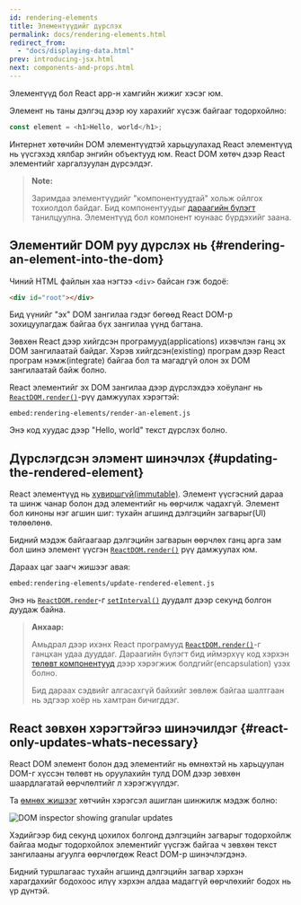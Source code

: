 ```yaml
---
id: rendering-elements
title: Элементүүдийг дүрслэх
permalink: docs/rendering-elements.html
redirect_from:
  - "docs/displaying-data.html"
prev: introducing-jsx.html
next: components-and-props.html
---
```


Элементүүд бол React app-н хамгийн жижиг хэсэг юм.

Элемент нь таны дэлгэц дээр юу харахийг хүсэж байгааг тодорхойлно:

```js
const element = <h1>Hello, world</h1>;
```

Интернет хөтөчийн DOM элементүүдтэй харьцуулахад React элементүүд нь үүсгэхэд хялбар энгийн объектууд юм. React DOM хөтөч дээр React элементийг харгалзуулан дүрсэлдэг.

>**Note:**
>
> Заримдаа элементүүдийг "компонентуудтай" хольж ойлгох тохиолдол байдаг. Бид компонентуудыг [дараагийн бүлэгт](/docs/components-and-props.html) танилцуулна. Элементүүд бол компонент юунаас бүрдэхийг заана.

## Элементийг DOM руу дүрслэх нь {#rendering-an-element-into-the-dom}

Чиний HTML файлын хаа нэгтээ `<div>` байсан гэж бодоё:

```html
<div id="root"></div>
```

Бид үүнийг "эх" DOM зангилаа гэдэг бөгөөд React DOM-р зохицуулагдаж байгаа бүх зангилаа үүнд багтана.

Зөвхөн React дээр хийгдсэн програмууд(applications) ихэвчлэн ганц эх DOM зангилаатай байдаг. Хэрэв хийгдсэн(existing) програм дээр React програм нэмж(integrate) байгаа бол та магадгүй олон эх DOM зангилаатай байж болно.

React элементийг эх DOM зангилаа дээр дүрслэхдээ хоёуланг нь [`ReactDOM.render()`](/docs/react-dom.html#render)-рүү дамжуулах хэрэгтэй:

`embed:rendering-elements/render-an-element.js`

[](codepen://rendering-elements/render-an-element)

Энэ код хуудас дээр "Hello, world" текст дүрслэх болно.

## Дүрслэгдсэн элэмент шинэчлэх {#updating-the-rendered-element}

React элементүүд нь [хувиршгүй(immutable)](https://en.wikipedia.org/wiki/Immutable_object). Элемент үүсгэсний дараа та шинж чанар болон дэд элементийг нь өөрчилж чадахгүй. Элемент бол киноны нэг агшин шиг: тухайн агшинд дэлгэцийн загварыг(UI) төлөөлөнө.

Бидний мэдэж байгаагаар дэлгэцийн загварын өөрчлөх ганц арга зам бол шинэ элемент үүсгэн [`ReactDOM.render()`](/docs/react-dom.html#render) рүү дамжуулах юм.

Дараах цаг заагч жишээг авая:

`embed:rendering-elements/update-rendered-element.js`

[](codepen://rendering-elements/update-rendered-element)

Энэ нь [`ReactDOM.render`](/docs/react-dom.html#render)-г [`setInterval()`](https://developer.mozilla.org/en-US/docs/Web/API/WindowTimers/setInterval) дуудалт дээр секунд болгон дуудаж байна.

>**Анхаар:**
>
>Амьдрал дээр ихэнх React програмууд [`ReactDOM.render()`](/docs/react-dom.html#render)-г ганцхан удаа дууддаг. Дараагийн бүлэгт бид иймэрхүү код хэрхэн [төлөвт компонентууд](/docs/state-and-lifecycle.html) дээр хэрэгжиж болдгийг(encapsulation) үзэх болно.
>
>Бид дараах сэдвийг алгасахгүй байхийг зөвлөж байгаа шалтгаан нь эдгээр хоёр нь хамтран бичигддэг.

## React зөвхөн хэрэгтэйгээ шинэчилдэг {#react-only-updates-whats-necessary}

React DOM элемент болон дэд элементийг нь өмнөхтэй нь харьцуулан DOM-г хүссэн төлөвт нь оруулахийн тулд DOM дээр зөвхөн шаардлагатай өөрчлөлтийг л хэрэгжүүлдэг.

Та [өмнөх жишээг](codepen://rendering-elements/update-rendered-element) хөтчийн хэрэгсэл ашиглан шинжилж мэдэж болно:

![DOM inspector showing granular updates](../images/docs/granular-dom-updates.gif)

Хэдийгээр бид секунд цохилох болгонд дэлгэцийн загварыг тодорхойлж байгаа модыг тодорхойлох элементийг үүсгэж байгаа ч зөвхөн текст зангилааны агуулга өөрчлөгдөж React DOM-р шинэчлэгдэнэ.

Бидний туршлагаас тухайн агшинд дэлгэцийн загвар хэрхэн харагдахийг бодохоос илүү хэрхэн алдаа мадаггүй өөрчлөхийг бодох нь үр дүнтэй.

